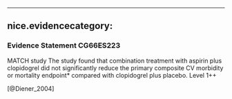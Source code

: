 
---
nice.evidencecategory: 
---

### Evidence Statement CG66ES223
MATCH study
The study found that combination treatment with aspirin plus clopidogrel did not significantly
reduce the primary composite CV morbidity or mortality endpoint* compared with
clopidogrel plus placebo. Level 1++

[@Diener_2004]

